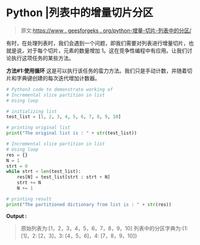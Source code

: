 # Python |列表中的增量切片分区

> 原文:[https://www . geesforgeks . org/python-增量-切片-列表中的分区/](https://www.geeksforgeeks.org/python-incremental-slice-partition-in-list/)

有时，在处理列表时，我们会遇到一个问题，即我们需要对列表进行增量切片，也就是说，对于每个切片，元素的数量增加 1。这在竞争性编程中有应用。让我们讨论执行这项任务的某些方法。

**方法#1:使用循环**
这是可以执行该任务的蛮力方法。我们只是手动计数，并随着切片和字典键创建的每次迭代增加计数器。

```py
# Python3 code to demonstrate working of
# Incremental slice partition in list
# Using loop

# initializing list
test_list = [1, 2, 3, 4, 5, 6, 7, 8, 9, 10]

# printing original list
print("The original list is : " + str(test_list))

# Incremental slice partition in list
# Using loop
res = {}
N = 1
strt = 0
while strt < len(test_list):
    res[N] = test_list[strt : strt + N]
    strt += N
    N += 1

# printing result 
print("The partitioned dictionary from list is : " + str(res))
```

**Output :**

> 原始列表为:[1，2，3，4，5，6，7，8，9，10]
> 列表中的分区字典为:{1: [1]，2: [2，3]，3: [4，5，6]，4: [7，8，9，10]}